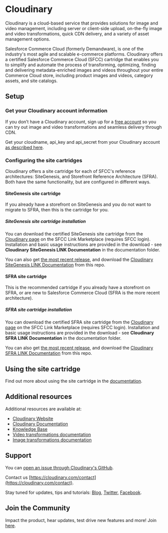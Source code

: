 Cloudinary
==========

Cloudinary is a cloud-based service that provides solutions for image and video management, including server or client-side upload, on-the-fly image and video transformations, quick CDN delivery, and a variety of asset management options.

Salesforce Commerce Cloud (formerly Demandware), is one of the industry's most agile and scalable e-commerce platforms. Cloudinary offers a certified Salesforce Commerce Cloud (SFCC) cartridge that enables you to simplify and automate the process of transforming, optimizing, finding and delivering metadata-enriched images and videos throughout your entire Commerce Cloud store, including product images and videos, category assets, and site catalogs.

## Setup ######################################################################

### Get your Cloudinary account information 

If you don’t have a Cloudinary account, sign up for a [free account](https://cloudinary.com/users/register/free) so you can try out image and video transformations and seamless delivery through CDN.

Get your cloudname, api_key and api_secret from your Cloudinary account [as described here](https://cloudinary.com/documentation/how_to_integrate_cloudinary#account_details).

### Configuring the site cartridges

Cloudinary offers a site cartridge for each of SFCC's reference architectures: SiteGenesis, and Storefront Reference Architecture (SFRA). Both have the same functionality, but are configured in different ways.  

#### SiteGenesis site cartridge

If you already have a storefront on SiteGenesis and you do not want to migrate to SFRA, then this is the cartridge for you. 

##### SiteGenesis site cartridge installation

You can download the certified SiteGenesis site cartridge from the [Cloudinary page](https://www.salesforce.com/products/commerce-cloud/partner-marketplace/partners/cloudinary/) on the SFCC Link Marketplace (requires SFCC login). Installation and basic usage instructions are provided in the download - see **Cloudinary SiteGenesis LINK Documentation** in the documentation folder. 

You can also get [the most recent release](https://github.com/cloudinary/cloudinary_sfcc_site_cartridge/releases), and download the [Cloudinary SiteGenesis LINK Documentation](documentation/Cloudinary%20SiteGenesis%20LINK%20Documentation%201.0.0.docx) from this repo.

#### SFRA site cartridge

This is the recommended cartridge if you already have a storefront on SFRA, or are new to Salesforce Commerce Cloud (SFRA is the more recent architecture).

##### SFRA site cartridge installation

You can download the certified SFRA site cartridge from the [Cloudinary page](https://www.salesforce.com/products/commerce-cloud/partner-marketplace/partners/cloudinary/) on the SFCC Link Marketplace (requires SFCC login).  Installation and basic usage instructions are provided in the download - see **Cloudinary SFRA LINK Documentation** in the documentation folder. 

You can also get [the most recent release](https://github.com/cloudinary/cloudinary_sfcc_site_cartridge/releases), and download the [Cloudinary SFRA LINK Documentation](documentation/Cloudinary%20SFRA%20LINK%20Documentation%201.0.0.docx) from this repo.


## Using the site cartridge ######################################################################

Find out more about using the site cartridge in the [documentation](https://cloudinary.com/documentation/salesforce_commerce_cloud_cartridge_integration).


## Additional resources ##########################################################

Additional resources are available at:

* [Cloudinary Website](https://cloudinary.com)
* [Cloudinary Documentation](https://cloudinary.com/documentation)
* [Knowledge Base](https://support.cloudinary.com/hc/en-us)
* [Video transformations documentation](https://cloudinary.com/documentation/video_manipulation_and_delivery)
* [Image transformations documentation](https://cloudinary.com/documentation/image_transformations)

## Support

You can [open an issue through Cloudinary's GitHub](https://github.com/cloudinary/cloudinary_sfcc_site_cartridge/issues).

Contact us [https://cloudinary.com/contact](https://cloudinary.com/contact).

Stay tuned for updates, tips and tutorials: [Blog](https://cloudinary.com/blog), [Twitter](https://twitter.com/cloudinary), [Facebook](https://www.facebook.com/Cloudinary).

## Join the Community ##########################################################

Impact the product, hear updates, test drive new features and more! Join [here](https://www.facebook.com/groups/CloudinaryCommunity).

